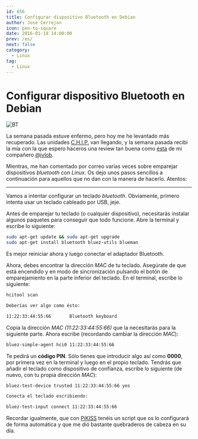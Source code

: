 ```yaml
---
id: 656
title: Configurar dispositivo Bluetooth en Debian
author: Jose Cerrejon
icon: pen-to-square
date: 2016-01-18 14:00:00
prev: /es/
next: false
category:
  - Linux
tag:
  - Linux
---
```


# Configurar dispositivo Bluetooth en Debian

![BT](/images/bluetooth.jpg)

La semana pasada estuve enfermo, pero hoy me he levantado más recuperado. Las unidades [C.H.I.P.](/post.php?id=559) van llegando, y la semana pasada recibí la mía con la que espero haceros una review tan buena como [ésta](http://simplelab.org/web/c-h-i-p-el-primer-ordenador-del-mundo-que-cuesta-solo-9/) de mi compañero [@jvlob](http://twitter.com/jvlob).

Mientras, me han comentado por correo varias veces sobre emparejar dispositivos *bluetooth* con *Linux*. Os dejo unos pasos sencillos a continuación para aquellos que no dan con la manera de hacerlo. Atentos:

- - -
Vamos a intentar configurar un teclado *bluetooth*. Obviamente, primero intenta usar un teclado cableado por USB, jeje.

Antes de emparejar tu teclado (o cualquier dispositivo), necesitarás instalar algunos paquetes para conseguir que todo funcione. Abre la terminal y escribe lo siguiente:

```bash
sudo apt-get update && sudo apt-get upgrade
sudo apt-get install bluetooth bluez-utils blueman
```

Es mejor reiniciar ahora y luego conectar el adaptador Bluetooth.

Ahora, debes encontrar la dirección *MAC* de tu teclado. Asegúrate de que está encendido y en modo de sincronización pulsando el botón de emparejamiento en la parte inferior del teclado. En el terminal, escribe lo siguiente:

```bash
hcitool scan

Deberías ver algo como ésto:

11:22:33:44:55:66       Bluetooth keyboard
```

Copia la dirección *MAC (11:22:33:44:55:66)* que la necesitarás para la siguiente parte. Ahora escribe (recordando cambiar la dirección *MAC*):

```bash
bluez-simple-agent hci0 11:22:33:44:55:66
```

Te pedirá un **código PIN**. Sólo tienes que introducir algo así como **0000**, por primera vez en la terminal y luego en el propio teclado. Tendrás que añadir el teclado como dispositivo de confianza, escribe lo siguiente (de nuevo, con tu propia dirección *MAC*):

```bash
bluez-test-device trusted 11:22:33:44:55:66 yes

Conecta el teclado escribiendo:

bluez-test-input connect 11:22:33:44:55:66
```

Recordar igualmente, que con [PiKISS](https://github.com/jmcerrejon/PiKISS) tenéis un script que os lo configurará de forma automática y que me dió bastante quebraderos de cabeza en su día.